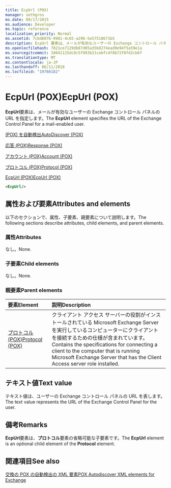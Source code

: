 ```yaml
---
title: EcpUrl (POX)
manager: sethgros
ms.date: 09/17/2015
ms.audience: Developer
ms.topic: reference
localization_priority: Normal
ms.assetid: 7cbd6076-9981-4c65-a296-5e57518671b5
description: EcpUrl 要素は、メールが有効なユーザーの Exchange コントロール パネルの URL を指定します。
ms.openlocfilehash: 7021ce7129db87d85a35b8274ead9e94f5a59e1a
ms.sourcegitcommit: 34041125dc8c5f993b21cebfc4f8b72f0fd2cb6f
ms.translationtype: MT
ms.contentlocale: ja-JP
ms.lasthandoff: 06/11/2018
ms.locfileid: "19760182"
---
```

# <a name="ecpurl-pox"></a><span data-ttu-id="b7112-103">EcpUrl (POX)</span><span class="sxs-lookup"><span data-stu-id="b7112-103">EcpUrl (POX)</span></span>

<span data-ttu-id="b7112-104">**EcpUrl**要素は、メールが有効なユーザーの Exchange コントロール パネルの URL を指定します。</span><span class="sxs-lookup"><span data-stu-id="b7112-104">The **EcpUrl** element specifies the URL of the Exchange Control Panel for a mail-enabled user.</span></span> 
  
[<span data-ttu-id="b7112-105">(POX) を自動検出</span><span class="sxs-lookup"><span data-stu-id="b7112-105">AutoDiscover (POX)</span></span>](autodiscover-pox.md)
  
[<span data-ttu-id="b7112-106">応答 (POX)</span><span class="sxs-lookup"><span data-stu-id="b7112-106">Response (POX)</span></span>](response-pox.md)
  
[<span data-ttu-id="b7112-107">アカウント (POX)</span><span class="sxs-lookup"><span data-stu-id="b7112-107">Account (POX)</span></span>](account-pox.md)
  
[<span data-ttu-id="b7112-108">プロトコル (POX)</span><span class="sxs-lookup"><span data-stu-id="b7112-108">Protocol (POX)</span></span>](protocol-pox.md)
  
[<span data-ttu-id="b7112-109">EcpUrl (POX)</span><span class="sxs-lookup"><span data-stu-id="b7112-109">EcpUrl (POX)</span></span>](ecpurl-pox.md)
  
```XML
<EcpUrl/>
```

## <a name="attributes-and-elements"></a><span data-ttu-id="b7112-110">属性および要素</span><span class="sxs-lookup"><span data-stu-id="b7112-110">Attributes and elements</span></span>

<span data-ttu-id="b7112-111">以下のセクションで、属性、子要素、親要素について説明します。</span><span class="sxs-lookup"><span data-stu-id="b7112-111">The following sections describe attributes, child elements, and parent elements.</span></span>
  
### <a name="attributes"></a><span data-ttu-id="b7112-112">属性</span><span class="sxs-lookup"><span data-stu-id="b7112-112">Attributes</span></span>

<span data-ttu-id="b7112-113">なし。</span><span class="sxs-lookup"><span data-stu-id="b7112-113">None.</span></span>
  
### <a name="child-elements"></a><span data-ttu-id="b7112-114">子要素</span><span class="sxs-lookup"><span data-stu-id="b7112-114">Child elements</span></span>

<span data-ttu-id="b7112-115">なし。</span><span class="sxs-lookup"><span data-stu-id="b7112-115">None.</span></span>
  
### <a name="parent-elements"></a><span data-ttu-id="b7112-116">親要素</span><span class="sxs-lookup"><span data-stu-id="b7112-116">Parent elements</span></span>

|<span data-ttu-id="b7112-117">**要素**</span><span class="sxs-lookup"><span data-stu-id="b7112-117">**Element**</span></span>|<span data-ttu-id="b7112-118">**説明**</span><span class="sxs-lookup"><span data-stu-id="b7112-118">**Description**</span></span>|
|:-----|:-----|
|[<span data-ttu-id="b7112-119">プロトコル (POX)</span><span class="sxs-lookup"><span data-stu-id="b7112-119">Protocol (POX)</span></span>](protocol-pox.md) <br/> |<span data-ttu-id="b7112-120">クライアント アクセス サーバーの役割がインストールされている Microsoft Exchange Server を実行しているコンピューターにクライアントを接続するための仕様が含まれています。</span><span class="sxs-lookup"><span data-stu-id="b7112-120">Contains the specifications for connecting a client to the computer that is running Microsoft Exchange Server that has the Client Access server role installed.</span></span>  <br/> |
   
## <a name="text-value"></a><span data-ttu-id="b7112-121">テキスト値</span><span class="sxs-lookup"><span data-stu-id="b7112-121">Text value</span></span>

<span data-ttu-id="b7112-122">テキスト値は、ユーザーの Exchange コントロール パネルの URL を表します。</span><span class="sxs-lookup"><span data-stu-id="b7112-122">The text value represents the URL of the Exchange Control Panel for the user.</span></span>
  
## <a name="remarks"></a><span data-ttu-id="b7112-123">備考</span><span class="sxs-lookup"><span data-stu-id="b7112-123">Remarks</span></span>

<span data-ttu-id="b7112-124">**EcpUrl**要素は、**プロトコル**要素の省略可能な子要素です。</span><span class="sxs-lookup"><span data-stu-id="b7112-124">The **EcpUrl** element is an optional child element of the **Protocol** element.</span></span> 
  
## <a name="see-also"></a><span data-ttu-id="b7112-125">関連項目</span><span class="sxs-lookup"><span data-stu-id="b7112-125">See also</span></span>



[<span data-ttu-id="b7112-126">交換の POX の自動検出の XML 要素</span><span class="sxs-lookup"><span data-stu-id="b7112-126">POX Autodiscover XML elements for Exchange</span></span>](pox-autodiscover-xml-elements-for-exchange.md)

